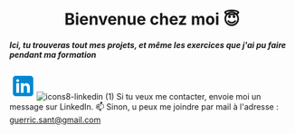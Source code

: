 
<h1 align="center">
Bienvenue chez moi 😇
</h1>

<h5>Ici, tu trouveras tout mes projets, et même les exercices que j'ai pu faire pendant ma formation</h5>

<svg xmlns="http://www.w3.org/2000/svg"  viewBox="0 0 48 48" width="48px" height="48px"><path fill="#0288D1" d="M42,37c0,2.762-2.238,5-5,5H11c-2.761,0-5-2.238-5-5V11c0-2.762,2.239-5,5-5h26c2.762,0,5,2.238,5,5V37z"/><path fill="#FFF" d="M12 19H17V36H12zM14.485 17h-.028C12.965 17 12 15.888 12 14.499 12 13.08 12.995 12 14.514 12c1.521 0 2.458 1.08 2.486 2.499C17 15.887 16.035 17 14.485 17zM36 36h-5v-9.099c0-2.198-1.225-3.698-3.192-3.698-1.501 0-2.313 1.012-2.707 1.99C24.957 25.543 25 26.511 25 27v9h-5V19h5v2.616C25.721 20.5 26.85 19 29.738 19c3.578 0 6.261 2.25 6.261 7.274L36 36 36 36z"/></svg>![icons8-linkedin (1)](https://github.com/GuerricSa/GuerricSa/assets/121998569/812bad82-7a15-4fa6-acb3-b3395a2bed35)
Si tu veux me contacter, envoie moi un message sur LinkedIn.
📫 Sinon, u peux me joindre par mail à l'adresse : guerric.sant@gmail.com
<!--
**GuerricSa/GuerricSa** is a ✨ _special_ ✨ repository because its `README.md` (this file) appears on your GitHub profile.

Here are some ideas to get you started:

- 🔭 I’m currently working on ...
- 🌱 I’m currently learning ...
- 👯 I’m looking to collaborate on ...
- 🤔 I’m looking for help with ...
- 💬 Ask me about ...
- 📫 How to reach me: ...
- 😄 Pronouns: ...
- ⚡ Fun fact: ...
-->
